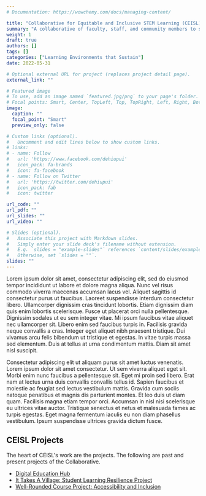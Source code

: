 ```yaml
---
# Documentation: https://wowchemy.com/docs/managing-content/

title: "Collaborative for Equitable and Inclusive STEM Learning (CEISL)"
summary: "A collaborative of faculty, staff, and community members to support culturally relevant and universally designed STEM learning."
weight: 1
draft: true
authors: []
tags: []
categories: ["Learning Environments that Sustain"]
date: 2022-05-31

# Optional external URL for project (replaces project detail page).
external_link: ""

# Featured image
# To use, add an image named `featured.jpg/png` to your page's folder.
# Focal points: Smart, Center, TopLeft, Top, TopRight, Left, Right, BottomLeft, Bottom, BottomRight.
image:
  caption: ""
  focal_point: "Smart"
  preview_only: false

# Custom links (optional).
#   Uncomment and edit lines below to show custom links.
# links:
# - name: Follow
#   url: 'https://www.facebook.com/dehiupui'
#   icon_pack: fa-brands
#   icon: fa-facebook
# - name: Follow on Twitter
#   url: 'https://twitter.com/dehiupui'
#   icon_pack: fab
#   icon: twitter

url_code: ""
url_pdf: ""
url_slides: ""
url_video: ""

# Slides (optional).
#   Associate this project with Markdown slides.
#   Simply enter your slide deck's filename without extension.
#   E.g. `slides = "example-slides"` references `content/slides/example-slides.md`.
#   Otherwise, set `slides = ""`.
slides: ""
---
```


Lorem ipsum dolor sit amet, consectetur adipiscing elit, sed do eiusmod tempor incididunt ut labore et dolore magna aliqua. Nunc vel risus commodo viverra maecenas accumsan lacus vel. Aliquet sagittis id consectetur purus ut faucibus. Laoreet suspendisse interdum consectetur libero. Ullamcorper dignissim cras tincidunt lobortis. Etiam dignissim diam quis enim lobortis scelerisque. Fusce ut placerat orci nulla pellentesque. Dignissim sodales ut eu sem integer vitae. Mi ipsum faucibus vitae aliquet nec ullamcorper sit. Libero enim sed faucibus turpis in. Facilisis gravida neque convallis a cras. Integer eget aliquet nibh praesent tristique. Dui vivamus arcu felis bibendum ut tristique et egestas. In vitae turpis massa sed elementum. Duis at tellus at urna condimentum mattis. Diam sit amet nisl suscipit.

Consectetur adipiscing elit ut aliquam purus sit amet luctus venenatis. Lorem ipsum dolor sit amet consectetur. Ut sem viverra aliquet eget sit. Morbi enim nunc faucibus a pellentesque sit. Eget mi proin sed libero. Erat nam at lectus urna duis convallis convallis tellus id. Sapien faucibus et molestie ac feugiat sed lectus vestibulum mattis. Gravida cum sociis natoque penatibus et magnis dis parturient montes. Et leo duis ut diam quam. Facilisis magna etiam tempor orci. Accumsan in nisl nisi scelerisque eu ultrices vitae auctor. Tristique senectus et netus et malesuada fames ac turpis egestas. Eget magna fermentum iaculis eu non diam phasellus vestibulum. Ipsum suspendisse ultrices gravida dictum fusce.

## CEISL Projects

The heart of CEISL's work are the projects. The following are past and present projects of the Collaborative.

  * [Digital Education Hub](../deh)
  * [It Takes A Village: Student Learning Resilience Project](../slrp)
  * [Well-Rounded Course Project: Accessibility and Inclusion](../wrca)
